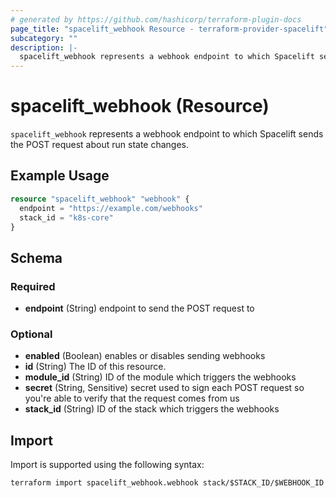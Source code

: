 ```yaml
---
# generated by https://github.com/hashicorp/terraform-plugin-docs
page_title: "spacelift_webhook Resource - terraform-provider-spacelift"
subcategory: ""
description: |-
  spacelift_webhook represents a webhook endpoint to which Spacelift sends the POST request about run state changes.
---
```


# spacelift_webhook (Resource)

`spacelift_webhook` represents a webhook endpoint to which Spacelift sends the POST request about run state changes.

## Example Usage

```terraform
resource "spacelift_webhook" "webhook" {
  endpoint = "https://example.com/webhooks"
  stack_id = "k8s-core"
}
```

<!-- schema generated by tfplugindocs -->
## Schema

### Required

- **endpoint** (String) endpoint to send the POST request to

### Optional

- **enabled** (Boolean) enables or disables sending webhooks
- **id** (String) The ID of this resource.
- **module_id** (String) ID of the module which triggers the webhooks
- **secret** (String, Sensitive) secret used to sign each POST request so you're able to verify that the request comes from us
- **stack_id** (String) ID of the stack which triggers the webhooks

## Import

Import is supported using the following syntax:

```shell
terraform import spacelift_webhook.webhook stack/$STACK_ID/$WEBHOOK_ID
```
